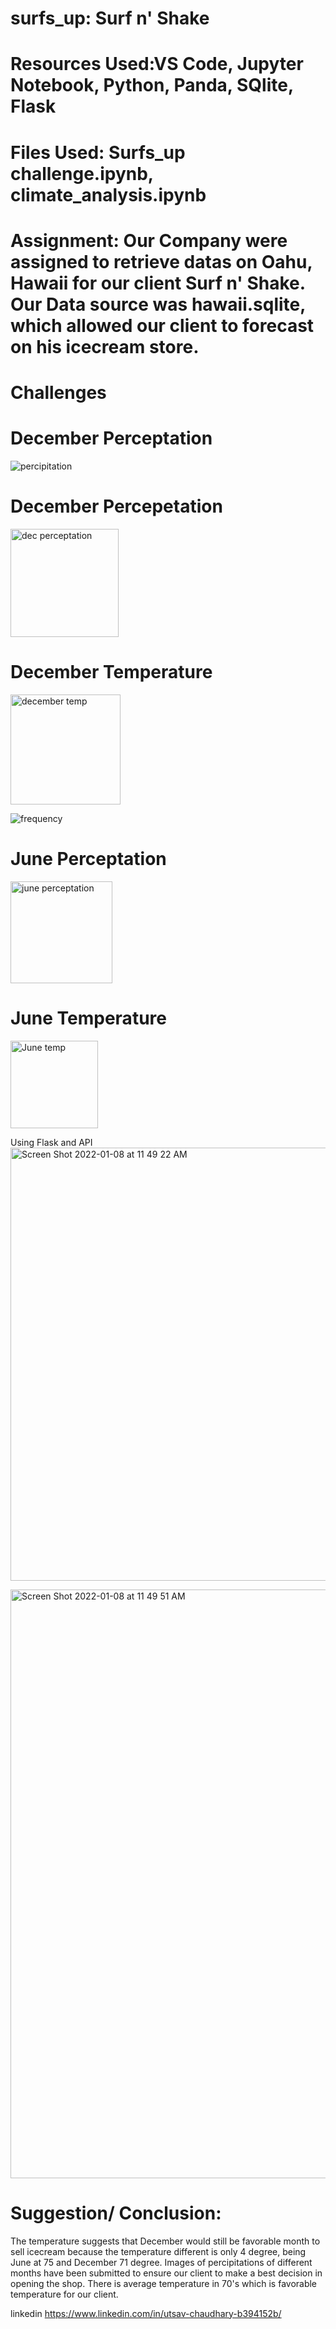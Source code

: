 # surfs_up: Surf n' Shake
# Resources Used:VS Code, Jupyter Notebook, Python, Panda, SQlite, Flask
# Files Used: Surfs_up challenge.ipynb, climate_analysis.ipynb

# Assignment: Our Company were assigned to retrieve datas on Oahu, Hawaii for our client Surf n' Shake. Our Data source was hawaii.sqlite, which allowed our client to forecast on his icecream store. 

# Challenges  
# December Perceptation

![percipitation](https://user-images.githubusercontent.com/91306158/148658773-21d7ff48-fcfa-4e3f-96ba-db50f911c477.png)

# December Percepetation
<img width="173" alt="dec perceptation" src="https://user-images.githubusercontent.com/91306158/148658609-62b074ad-2904-46c5-932e-0fbca41826fe.png">

# December Temperature
<img width="176" alt="december temp" src="https://user-images.githubusercontent.com/91306158/148658614-786ff70b-fc33-4659-a038-54279c278dfe.png">

![frequency](https://user-images.githubusercontent.com/91306158/148658690-014cddfb-a0fd-40b1-aebe-4797d25e264f.png)

# June Perceptation 
<img width="163" alt="june perceptation" src="https://user-images.githubusercontent.com/91306158/148658618-1001f114-0e26-43af-bb55-bd74e30a4739.png">

# June Temperature
<img width="140" alt="June temp " src="https://user-images.githubusercontent.com/91306158/148658623-4da63874-7f90-4357-bc23-a9e3e745fa11.png">


Using Flask and API
<img width="693" alt="Screen Shot 2022-01-08 at 11 49 22 AM" src="https://user-images.githubusercontent.com/91306158/148658631-5baf7fa2-7f95-4422-a209-e44b4d149b98.png">

<img width="942" alt="Screen Shot 2022-01-08 at 11 49 51 AM" src="https://user-images.githubusercontent.com/91306158/148658640-a2e5ad3c-5446-4b04-82c6-e097ead722b1.png">

# Suggestion/ Conclusion:
The temperature suggests that December would still be favorable month to sell icecream because the temperature different is only 4 degree, being June at 75 and December 71 degree. Images of percipitations of different months have been submitted to ensure our client to make a best decision in opening the shop. There is average temperature in 70's which is favorable temperature for our client.  

linkedin https://www.linkedin.com/in/utsav-chaudhary-b394152b/


